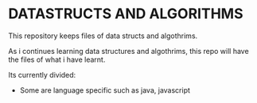 # DATASTRUCTS AND ALGORITHMS 

This repository keeps files of data structs and algothrims.

As i continues learning data structures and algothrims, this repo
will have the files of what i have learnt.

Its currently divided:
 - Some are language specific such as java, javascript

